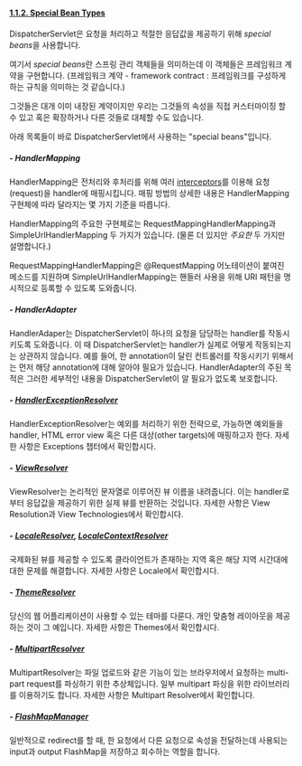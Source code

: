 #### [1.1.2. Special Bean Types](https://docs.spring.io/spring/docs/current/spring-framework-reference/web.html#mvc-servlet-special-bean-types)
DispatcherServlet은 요청을 처리하고 적절한 응답값을 제공하기 위해 *special beans*을 사용합니다. 

여기서 *special beans*란 스프링 관리 객체들을 의미하는데 이 객체들은 프레임워크 계약을 구현합니다.
(프레임워크 계약 - framework contract : 프레임워크를 구성하게 하는 규칙을 의미하는 것 같습니다.)

그것들은 대개 이미 내장된 계약이지만 우리는 그것들의 속성을 직접 커스터마이징 할 수 있고 혹은 확장하거나 다른 것들로 대체할 수도 있습니다. 



아래 목록들이 바로 DispatcherServlet에서 사용하는 "special beans"입니다.  


##### - HandlerMapping

HandlerMapping은 전처리와 후처리를 위해 여러 [interceptors](https://docs.spring.io/spring/docs/current/spring-framework-reference/web.html#mvc-handlermapping-interceptor)를 이용해 요청(request)을 handler에 매핑시킵니다. 매핑 방법의 상세한 내용은 HandlerMapping 구현체에 따라 달라지는 몇 가지 기준을 따릅니다.

HandlerMapping의 주요한 구현체로는 RequestMappingHandlerMapping과 SimpleUrlHandlerMapping 두 가지가 있습니다. (물론 더 있지만 *주요한* 두 가지만 설명합니다.)

RequestMappingHandlerMapping은 @RequestMapping 어노테이션이 붙여진 메소드를 지원하며 SimpleUrlHandlerMapping는 핸들러 사용을 위해 URI 패턴을 명시적으로 등록할 수 있도록 도와줍니다.


##### - HandlerAdapter

HandlerAdaper는 DispatcherServlet이 하나의 요청을 담당하는 handler를 작동시키도록 도와줍니다. 이 때 DispatcherServlet는 handler가 실제로 어떻게 작동되는지는 상관하지 않습니다. 예를 들어, 한 annotation이 달린 컨트롤러를 작동시키기 위해서는 먼저 해당 annotation에 대해 알아야 필요가 있습니다. HandlerAdapter의 주된 목적은 그러한 세부적인 내용을 DispatcherServlet이 알 필요가 없도록 보호합니다. 

##### - [HandlerExceptionResolver](https://docs.spring.io/spring/docs/current/spring-framework-reference/web.html#mvc-exceptionhandlers)

HandlerExceptionResolver는 예외를 처리하기 위한 전략으로, 가능하면 예외들을 handler, HTML error view 혹은 다른 대상(other targets)에 매핑하고자 한다. 자세한 사항은 Exceptions 챕터에서 확인합시다. 


##### - [ViewResolver](https://docs.spring.io/spring/docs/current/spring-framework-reference/web.html#mvc-viewresolver)

ViewResolver는 논리적인 문자열로 이루어진 뷰 이름을 내려줍니다. 이는 handler로부터 응답값을 제공하기 위한 실제 뷰를 반환하는 것입니다.
자세한 사항은 View Resolution과 View Technologies에서 확인합시다. 


##### - [LocaleResolver](https://docs.spring.io/spring/docs/current/spring-framework-reference/web.html#mvc-localeresolver), [LocaleContextResolver](https://docs.spring.io/spring/docs/current/spring-framework-reference/web.html#mvc-timezone)

국제화된 뷰를 제공할 수 있도록 클라이언트가 존재하는 지역 혹은 해당 지역 시간대에 대한 문제를 해결합니다. 
자세한 사항은 Locale에서 확인합시다. 

##### - [ThemeResolver](https://docs.spring.io/spring/docs/current/spring-framework-reference/web.html#mvc-themeresolver)

당신의 웹 어플리케이션이 사용할 수 있는 테마를 다룬다. 개인 맞춤형 레이아웃을 제공하는 것이 그 예입니다.
자세한 사항은 Themes에서 확인합시다. 


##### - [MultipartResolver](https://docs.spring.io/spring/docs/current/spring-framework-reference/web.html#mvc-multipart)

MultipartResolver는 파일 업로드와 같은 기능이 있는 브라우저에서 요청하는 multi-part request를 파싱하기 위한 추상체입니다. 일부 multipart 파싱을 위한 라이브러리를 이용하기도 합니다. 자세한 사항은 Multipart Resolver에서 확인합니다.  


##### - [FlashMapManager](https://docs.spring.io/spring/docs/current/spring-framework-reference/web.html#mvc-flash-attributes)

일반적으로 redirect를 할 때, 한 요청에서 다른 요청으로 속성을 전달하는데 사용되는 input과 output FlashMap을 저장하고 회수하는 역할을 합니다.

